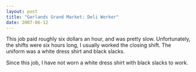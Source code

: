 ```yaml
---
layout: post
title: "Gerlands Grand Market: Deli Worker"
date: 2007-06-12
---
```

This job paid roughly six dollars an hour, and was pretty slow. Unfortunately, the shifts were six hours long, I usually worked the closing shift. The uniform was a white dress shirt and black slacks. 

Since this job, I have not worn a white dress shirt with black slacks to work.